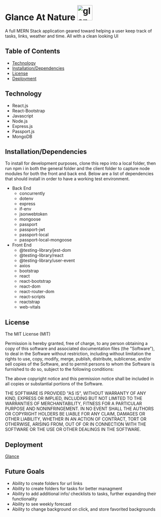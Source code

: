 # Glance At Nature <img src="./client/src/assets/glance,png" alt="glanceWebsite" height="50">

A full MERN Stack application geared toward helping a user keep track of tasks, links, weather and time. All with a clean looking UI

## Table of Contents

- [Technology](#Techonology)
- [Installation/Dependencies](#Installation/Dependencies)
- [License](#License)
- [Deployment](#Deployment)

## Technology

- React.js
- React-Bootstrap
- Javascript
- Node.js
- Express.js
- Passport.js
- MongoDB

## Installation/Dependencies

To install for development purposes, clone this repo into a local folder, then run npm i in both the general folder and the client folder to capture node modules for both the front and back end.  Below are a list of dependencies that should install in order to have a working test environment.

- Back End
  - concurrently
  - dotenv
  - express
  - if-env
  - jsonwebtoken
  - mongoose
  - passport
  - passport-jwt
  - passport-local
  - passport-local-mongoose
- Front End
  - @testing-library/jest-dom
  - @testing-library/react
  - @testing-library/user-event
  - axios
  - bootstrap
  - react
  - react-bootstrap
  - react-dom
  - react-router-dom
  - react-scripts
  - reactstrap
  - web-vitals

## License

The MIT License (MIT)

Permission is hereby granted, free of charge, to any person obtaining a copy of this software and associated documentation files (the "Software"), to deal in the Software without restriction, including without limitation the rights to use, copy, modify, merge, publish, distribute, sublicense, and/or sell copies of the Software, and to permit persons to whom the Software is furnished to do so, subject to the following conditions:

The above copyright notice and this permission notice shall be included in all copies or substantial portions of the Software.

THE SOFTWARE IS PROVIDED "AS IS", WITHOUT WARRANTY OF ANY KIND, EXPRESS OR IMPLIED, INCLUDING BUT NOT LIMITED TO THE WARRANTIES OF MERCHANTABILITY, FITNESS FOR A PARTICULAR PURPOSE AND NONINFRINGEMENT. IN NO EVENT SHALL THE AUTHORS OR COPYRIGHT HOLDERS BE LIABLE FOR ANY CLAIM, DAMAGES OR OTHER LIABILITY, WHETHER IN AN ACTION OF CONTRACT, TORT OR OTHERWISE, ARISING FROM, OUT OF OR IN CONNECTION WITH THE SOFTWARE OR THE USE OR OTHER DEALINGS IN THE SOFTWARE.

## Deployment

[Glance](https://glanceatnature.herokuapp.com/)

## Future Goals

- Ability to create folders for url links
- Ability to create folders for tasks for better managment
- Ability to add additional info/ checklists to tasks, further expanding their functionality
- Ability to see weekly forecast 
- Ability to change background on click, and store favorited backgrounds